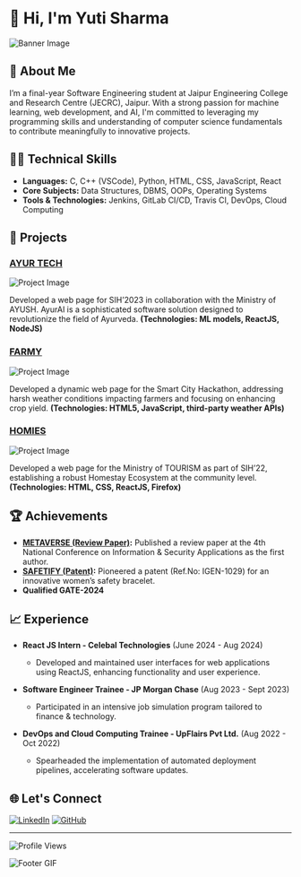 # 👋 Hi, I'm Yuti Sharma

![Banner Image](https://via.placeholder.com/1000x200) <!-- Replace with your banner image link -->

## 🚀 About Me

I’m a final-year Software Engineering student at Jaipur Engineering College and Research Centre (JECRC), Jaipur. With a strong passion for machine learning, web development, and AI, I'm committed to leveraging my programming skills and understanding of computer science fundamentals to contribute meaningfully to innovative projects.

## 🧑‍💻 Technical Skills

- **Languages:** C, C++ (VSCode), Python, HTML, CSS, JavaScript, React
- **Core Subjects:** Data Structures, DBMS, OOPs, Operating Systems
- **Tools & Technologies:** Jenkins, GitLab CI/CD, Travis CI, DevOps, Cloud Computing

## 🌟 Projects

### [AYUR TECH](#) 
![Project Image](https://via.placeholder.com/600x300) <!-- Replace with your project image link -->

Developed a web page for SIH’2023 in collaboration with the Ministry of AYUSH. AyurAI is a sophisticated software solution designed to revolutionize the field of Ayurveda. **(Technologies: ML models, ReactJS, NodeJS)**

### [FARMY](#)
![Project Image](https://via.placeholder.com/600x300) <!-- Replace with your project image link -->

Developed a dynamic web page for the Smart City Hackathon, addressing harsh weather conditions impacting farmers and focusing on enhancing crop yield. **(Technologies: HTML5, JavaScript, third-party weather APIs)**

### [HOMIES](#)
![Project Image](https://via.placeholder.com/600x300) <!-- Replace with your project image link -->

Developed a web page for the Ministry of TOURISM as part of SIH’22, establishing a robust Homestay Ecosystem at the community level. **(Technologies: HTML, CSS, ReactJS, Firefox)**

## 🏆 Achievements

- **[METAVERSE (Review Paper)](#):** Published a review paper at the 4th National Conference on Information & Security Applications as the first author.
- **[SAFETIFY (Patent)](#):** Pioneered a patent (Ref.No: IGEN-1029) for an innovative women’s safety bracelet.
- **Qualified GATE-2024**

## 📈 Experience

- **React JS Intern - Celebal Technologies** (June 2024 - Aug 2024)
  - Developed and maintained user interfaces for web applications using ReactJS, enhancing functionality and user experience.

- **Software Engineer Trainee - JP Morgan Chase** (Aug 2023 - Sept 2023)
  - Participated in an intensive job simulation program tailored to finance & technology.

- **DevOps and Cloud Computing Trainee - UpFlairs Pvt Ltd.** (Aug 2022 - Oct 2022)
  - Spearheaded the implementation of automated deployment pipelines, accelerating software updates.

## 🌐 Let's Connect

[![LinkedIn](https://img.shields.io/badge/-LinkedIn-blue?style=flat&logo=Linkedin&logoColor=white)](https://www.linkedin.com/in/yuti-sharma/)
[![GitHub](https://img.shields.io/badge/-GitHub-black?style=flat&logo=GitHub&logoColor=white)](https://github.com/yutisharma)

---

![Profile Views](https://komarev.com/ghpvc/?username=yutisharma&color=brightgreen) <!-- Add your GitHub username -->

![Footer GIF](https://via.placeholder.com/800x150) <!-- Replace with your footer GIF link -->


